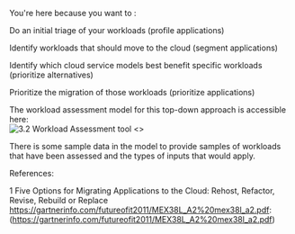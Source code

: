 You're here because you want to : 

Do an initial triage of your workloads (profile applications) 

Identify workloads that should move to the cloud (segment applications) 

Identify which cloud service models best benefit specific workloads (prioritize alternatives) 

Prioritize the migration of those workloads (prioritize applications) 

 

The workload assessment model for this top-down approach is accessible here:  
![3.2 Workload Assessment tool]()
<<Workload Assessment Example.xlsx>>
 

There is some sample data in the model to provide samples of workloads that have been assessed and the types of inputs that would apply. 

 

References: 

1 Five Options for Migrating Applications to the Cloud: Rehost, Refactor, Revise, Rebuild or Replace https://gartnerinfo.com/futureofit2011/MEX38L_A2%20mex38l_a2.pdf: 
(https://gartnerinfo.com/futureofit2011/MEX38L_A2%20mex38l_a2.pdf)
